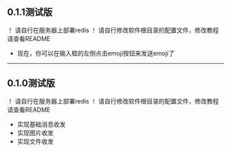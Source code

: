 
## 0.1.1测试版
 ！ 请自行在服务器上部署redis
 ！ 请自行修改软件根目录的配置文件，修改教程请查看README

- 现在，你可以在输入框的左侧点击emoji按钮来发送emoji了

------
## 0.1.0测试版
 ！ 请自行在服务器上部署redis
 ！ 请自行修改软件根目录的配置文件，修改教程请查看README

- 实现基础消息收发
- 实现图片收发
- 实现文件收发